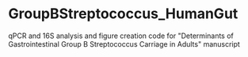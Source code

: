 # GroupBStreptococcus_HumanGut
qPCR and 16S analysis and figure creation code for "Determinants of Gastrointestinal Group B Streptococcus Carriage in Adults" manuscript
